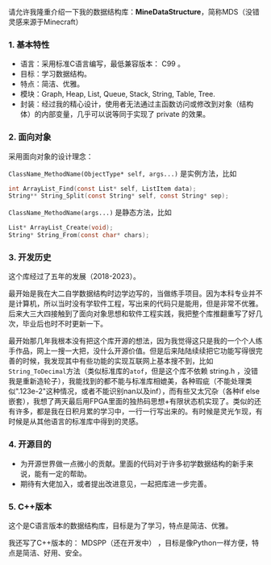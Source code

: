 请允许我隆重介绍一下我的数据结构库：**MineDataStructure**，简称MDS（没错灵感来源于Minecraft）

### 1. 基本特性

- 语言：采用标准C语言编写，最低兼容版本： C99 。
- 目标：学习数据结构。
- 特点：简洁、优雅。
- 模块：Graph, Heap, List, Queue, Stack, String, Table, Tree.
- 封装：经过我的精心设计，使用者无法通过主函数访问或修改到对象（结构体）的内部变量，几乎可以说等同于实现了 private 的效果。

### 2. 面向对象

采用面向对象的设计理念：

`ClassName_MethodName(ObjectType* self, args...)` 是实例方法，比如

```C
int ArrayList_Find(const List* self, ListItem data);
String** String_Split(const String* self, const String* sep);
```

`ClassName_MethodName(args...)` 是静态方法，比如

```C
List* ArrayList_Create(void);
String* String_From(const char* chars);
```

### 3. 开发历史

这个库经过了五年的发展（2018-2023）。

最开始是我在大二自学数据结构时边学边写的，当做练手项目。因为本科专业并不是计算机，所以当时没有学软件工程，写出来的代码只是能用，但是非常不优雅。后来大三大四接触到了面向对象思想和软件工程实践，我把整个库推翻重写了好几次，毕业后也时不时更新一下。

最开始那几年我根本没有把这个库开源的想法，因为我觉得这只是我的一个个人练手作品，网上一搜一大把，没什么开源价值。但是后来陆陆续续把它功能写得很完善的时候，我发现其中有些功能的实现互联网上基本搜不到，比如`String_ToDecimal`方法（类似标准库的`atof`，但是这个库不依赖 string.h ，没错我是重新造轮子），我能找到的都不能与标准库相媲美，各种瑕疵（不能处理类似".123e-2"这种情况，或者不能识别nan以及inf），而有些又太冗杂（各种if else嵌套），我想了两天最后用FPGA里面的独热码思想+有限状态机实现了。类似的还有许多，都是我在日积月累的学习中，一行一行写出来的。有时候是灵光乍现，有时候是从其他语言的标准库中得到的灵感。

### 4. 开源目的

- 为开源世界做一点微小的贡献。里面的代码对于许多初学数据结构的新手来说，能有一定的帮助。
- 期待有大佬加入，或者提出改进意见，一起把库进一步完善。

### 5. C++版本

这个是C语言版本的数据结构库，目标是为了学习，特点是简洁、优雅。

我还写了C++版本的： MDSPP（还在开发中） ，目标是像Python一样方便，特点是简洁、好用、安全。
